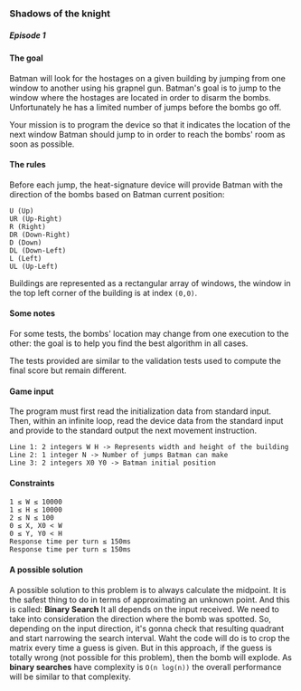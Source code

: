 ### Shadows of the knight
##### Episode 1

#### The goal
Batman will look for the hostages on a given building by jumping from one window to another using his grapnel gun. Batman's goal is to jump to the window where the hostages are located in order to disarm the bombs. Unfortunately he has a limited number of jumps before the bombs go off.

Your mission is to program the device so that it indicates the location of the next window Batman should jump to in order to reach the bombs' room as soon as possible.

#### The rules
Before each jump, the heat-signature device will provide Batman with the direction of the bombs based on Batman current position: 
```
U (Up)
UR (Up-Right)
R (Right)
DR (Down-Right)
D (Down)
DL (Down-Left)
L (Left)
UL (Up-Left)
```

Buildings are represented as a rectangular array of windows, the window in the top left corner of the building is at index `(0,0)`.
#### Some notes
For some tests, the bombs' location may change from one execution to the other: the goal is to help you find the best algorithm in all cases.

The tests provided are similar to the validation tests used to compute the final score but remain different.

#### Game input
The program must first read the initialization data from standard input. Then, within an infinite loop, read the device data from the standard input and provide to the standard output the next movement instruction.
```
Line 1: 2 integers W H -> Represents width and height of the building
Line 2: 1 integer N -> Number of jumps Batman can make
Line 3: 2 integers X0 Y0 -> Batman initial position
```

#### Constraints
```
1 ≤ W ≤ 10000
1 ≤ H ≤ 10000
2 ≤ N ≤ 100
0 ≤ X, X0 < W
0 ≤ Y, Y0 < H
Response time per turn ≤ 150ms
Response time per turn ≤ 150ms
```
#### A possible solution
A possible solution to this problem is to always calculate the midpoint. It is the safest thing to do in terms of approximating an unknown point. And this is called: <b> Binary Search</b>  It all depends on the input received. We need to take into consideration the direction where  the bomb was spotted. So, depending on the input direction, it's gonna check that resulting quadrant and start narrowing the search interval. Waht the code will do is to crop the matrix every time a guess is given. But in this approach, if the guess is totally wrong (not possible for this problem), then the bomb will explode. 
As **binary searches**  have complexity is `O(n log(n))` the overall performance will be similar to that complexity. 